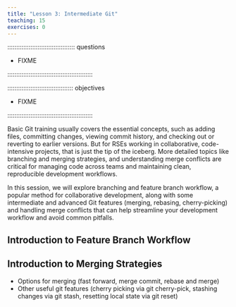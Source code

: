 ```yaml
---
title: "Lesson 3: Intermediate Git"
teaching: 15
exercises: 0
---
```


:::::::::::::::::::::::::::::::::::::: questions 

- FIXME

::::::::::::::::::::::::::::::::::::::::::::::::

::::::::::::::::::::::::::::::::::::: objectives

- FIXME

::::::::::::::::::::::::::::::::::::::::::::::::


Basic Git training usually covers the essential concepts, such as adding files, committing changes, viewing commit history, and checking out or reverting to earlier versions. 
But for RSEs working in collaborative, code-intensive projects, that is just the tip of the iceberg. 
More detailed topics like branching and merging strategies, and understanding merge conflicts are critical for managing code across teams and maintaining clean, reproducible development workflows.

In this session, we will explore branching and feature branch workflow, a popular method for collaborative development, along with some intermediate and advanced Git features (merging, rebasing, cherry-picking) 
and handling merge conflicts that can help streamline your development workflow and avoid common pitfalls.

## Introduction to Feature Branch Workflow

## Introduction to Merging Strategies

- Options for merging (fast forward, merge commit, rebase and merge)
- Other useful git features (cherry picking via git cherry-pick, stashing changes via git stash, resetting local state via git reset)
